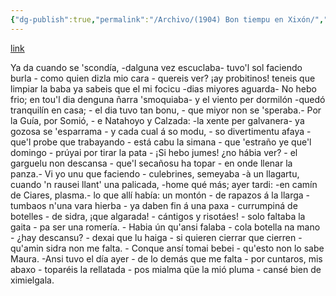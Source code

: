 ```yaml
---
{"dg-publish":true,"permalink":"/Archivo/(1904) Bon tiempu en Xixón/","tags":["#Siglo_20","a1904","central","escrito","Gijón","periódico"]}
---
```


[link](https://cosescelebres.blogspot.com/2024/10/anu-1904-bon-tiempu-en-xixon.html)

Ya da cuando se 'scondía, -dalguna vez escuclaba- tuvo'l sol faciendo burla - como quien dizla mio cara - quereis ver? ¡ay probitinos! teneis que limpiar la baba ya sabeis que el mi focicu -dias miyores aguarda- No hebo frio; en tou'l dia denguna ñarra 'smoquiaba- y el viento per dormilón -quedó tranquilín en casa; - el dia tuvo tan bonu, - que miyor non se 'speraba.- Por la Guía, por Somió, - e Natahoyo y Calzada: -la xente per galvanera- ya gozosa se 'esparrama - y cada cual á so modu, - so divertimentu afaya - que'l probe que trabayando - está cabu la simana - que 'estraño ye que'l domingo - prúyai por tirar la pata - ¡Si hebo jumes! ¿no hábia ver? - el garguelu non descansa - que'l secañosu ha topar - en onde llenar la panza.- Vi yo unu que faciendo - culebrines, semeyaba -à un llagartu, cuando 'n rausei llant' una palicada, -home qué más; ayer tardi: -en camín de Ciares, plasma.- lo que allí había: un montón - de rapazos á la llarga - tumbaos n'una vara hierba - ya daben fin á una paxa - currumpiná de botelles - de sidra, ¡que algarada! - cántigos y risotáes! - solo faltaba la gaita - pa ser una romería. - Habia ún qu'ansi falaba - cola botella na mano - ¿hay descansu? - dexai que lu haiga - si quieren cierrar que cierren - qu'amin sidra non me falta. - Conque ansí tomai bebei - qu'esto non lo sabe Maura. -Ansi tuvo el día ayer - de lo demás que me falta - por cuntaros, mis abaxo - toparéis la rellatada - pos mialma qüe la mió pluma - cansé bien de ximielgala.